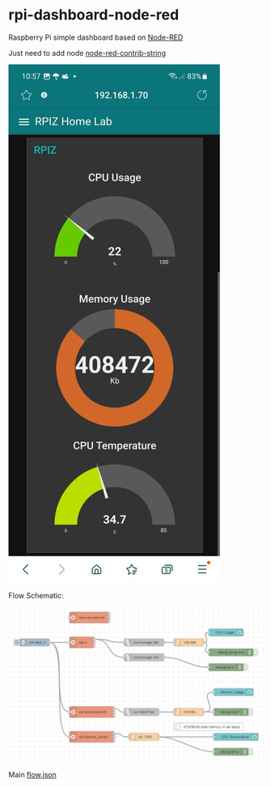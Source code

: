 # rpi-dashboard-node-red
Raspberry Pi simple dashboard based on [Node-RED](https://nodered.org/)

Just need to add node [node-red-contrib-string](https://flows.nodered.org/node/node-red-contrib-string)

![pic_phone_screen](https://github.com/joingig/rpi-dashboard-node-red/blob/main/rpiz-dash00.jpg "screen0")

Flow Schematic:

![flow_sch](https://github.com/joingig/rpi-dashboard-node-red/blob/main/flow-sch-pic0.png "flow_sch")

Main [flow.json](https://github.com/joingig/rpi-dashboard-node-red/blob/main/flows%20.json)

